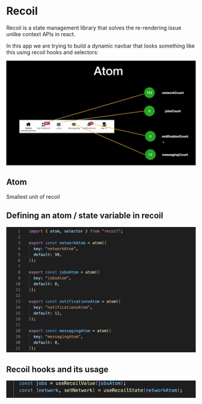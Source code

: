 # Recoil

Recoil is a state management library that solves the re-rendering issue unlike context APIs in react.

In this app we are trying to build a dynamic navbar that looks something like this using recoil hooks and selectors:

![dynamic-recoil-navbar](./recoil-dynamic-navbar.png)

## Atom

Smallest unit of recoil

## Defining an atom / state variable in recoil

![atoms-recoil.png](./atoms-recoil.png)

## Recoil hooks and its usage

![recoil-hooks.png](./recoil-hooks.png)
